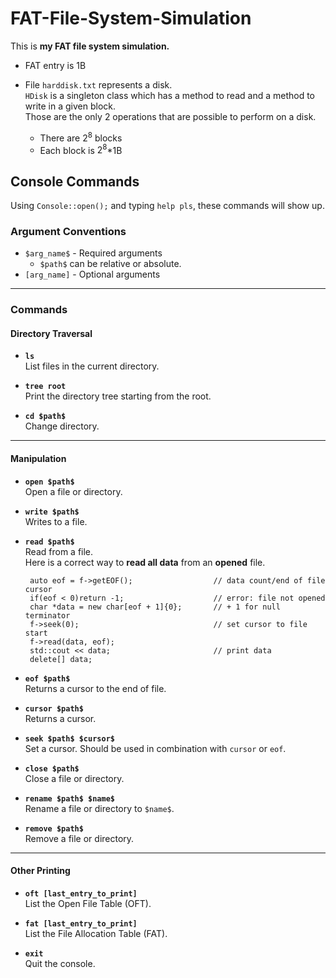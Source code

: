# FAT-File-System-Simulation

This is <b>my FAT file system simulation.</b> <br>

* FAT entry is 1B

* File `harddisk.txt` represents a disk. <br>
  `HDisk` is a singleton class which has a method to read and a method to write in a given block. <br>
  Those are the only 2 operations that are possible to perform on a disk.
    * There are $2^8$ blocks
    * Each block is $2^8$*1B

## Console Commands

Using `Console::open();` and typing `help pls`, these commands will show up.

### Argument Conventions

- `$arg_name$` - Required arguments
    - `$path$` can be relative or absolute.
- `[arg_name]` - Optional arguments

---

### Commands

#### Directory Traversal

- **`ls`**  
  List files in the current directory.

- **`tree root`**  
  Print the directory tree starting from the root.

- **`cd $path$`**  
  Change directory.

---

#### Manipulation

- **`open $path$`**  
  Open a file or directory.

- **`write $path$`**  
  Writes to a file.

- **`read $path$`**  
  Read from a file.\
  Here is a correct way to **read all data** from an **opened** file.
  ```
   auto eof = f->getEOF();                  // data count/end of file cursor
   if(eof < 0)return -1;                    // error: file not opened
   char *data = new char[eof + 1]{0};       // + 1 for null terminator
   f->seek(0);                              // set cursor to file start
   f->read(data, eof); 
   std::cout << data;                       // print data
   delete[] data; 
  ```

- **`eof $path$`**  
  Returns a cursor to the end of file.

- **`cursor $path$`**  
  Returns a cursor.

- **`seek $path$ $cursor$`**  
  Set a cursor. Should be used in combination with `cursor` or `eof`.

- **`close $path$`**  
  Close a file or directory.

- **`rename $path$ $name$`**  
  Rename a file or directory to `$name$`.

- **`remove $path$`**  
  Remove a file or directory.

---

#### Other Printing

- **`oft [last_entry_to_print]`**  
  List the Open File Table (OFT).

- **`fat [last_entry_to_print]`**  
  List the File Allocation Table (FAT).

- **`exit`**  
  Quit the console.